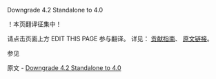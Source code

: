  Downgrade 4.2 Standalone to 4.0

 ！本页翻译征集中！

请点击页面上方 EDIT THIS PAGE 参与翻译。
详见：
[贡献指南]( https://github.com/JinMuInfo/MongoDB-Manual-zh/blob/master/CONTRIBUTING.md )、
[原文链接](  https://docs.mongodb.com/manual/release-notes/4.2-downgrade-standalone/  )。

 参见

原文 - [Downgrade 4.2 Standalone to 4.0]( https://docs.mongodb.com/manual/release-notes/4.2-downgrade-standalone/ )

